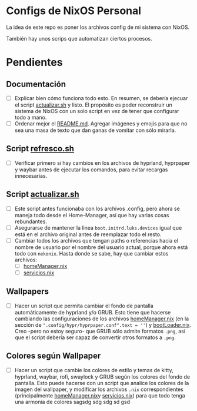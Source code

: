 # Configs de NixOS Personal

La idea de este repo es poner los archivos config de mi sistema con NixOS.

También hay unos scrips que automatizan ciertos procesos.

# Pendientes

## Documentación
- [ ] Explicar bien cómo funciona todo esto. En resumen, se debería ejecuar el script [actualizar.sh](actualizar.sh) y listo. El propósito es poder reconstruir un sistema de NixOS con un solo script en vez de tener que configurar todo a mano.  
- [ ] Ordenar mejor el [README.md](README.md). Agregar imágenes y emojis para que no sea una masa de texto que dan ganas de vomitar con sólo mirarla.

## Script [refresco.sh](refresco.sh)
- [ ] Verificar primero si hay cambios en los archivos de hyprland, hyprpaper y waybar antes de ejecutar los comandos, para evitar recargas innecesarias.

## Script [actualizar.sh](actualizar.sh)
- [ ] Este script antes funcionaba con los archivos .config, pero ahora se maneja todo desde el Home-Manager, así que hay varias cosas rebundantes.
- [ ] Asegurarse de mantener la linea `boot.initrd.luks.devices` igual que está en el archivo original antes de reemplazar todo el resto.
- [ ] Cambiar todos los archivos que tengan paths o referencias hacia el nombre de usuario por el nombre del usuario actual, porque ahora está todo con `nekonix`. Hasta donde se sabe, hay que cambiar estos archivos:
    - [ ] [homeManager.nix](nixos/homeManager.nix)
    - [ ] [servicios.nix](nixos/servicios.nix)

## Wallpapers
- [ ] Hacer un script que permita cambiar el fondo de pantalla automáticamente de hyprland y/o GRUB. Esto tiene que hacerse cambiando las configuraciones de los archivos [homeManager.nix](nixos/homeManager.nix) (en la sección de `".config/hypr/hyprpaper.conf".text = ''`) y [bootLoader.nix](nixos/bootLoader.nix). Creo -pero no estoy seguro- que GRUB sólo admite formatos `.png`, así que el script debería ser capaz de convertir otros formatos a `.png`.

## Colores según Wallpaper
- [ ] Hacer un script que cambie los colores de estilo y temas de kitty, hyprland, waybar, rofi, swaylock y GRUB según los colores del fondo de pantalla. Esto puede hacerse con un script que analice los colores de la imagen del wallpaper, y modificar los archivos `.nix` correspondientes (principalmente [homeManager.nix](nixos/homeManager.nix)y [servicios.nix](nixos/servicios.nix)) para que todo tenga una armonía de colores
sagsdg
sdg
sdg
sd
gsd



